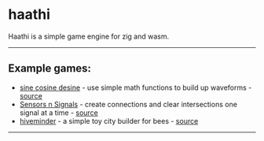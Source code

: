 # haathi

Haathi is a simple game engine for zig and wasm.

---

## Example games:

- [sine cosine desine](https://chapliboy.itch.io/sine-cosine-desine) - use simple math functions to build up waveforms - [source](https://github.com/samhattangady/haathi/blob/master/src/synthelligence.zig)
- [Sensors n Signals](https://chapliboy.itch.io/sensors-n-signals) - create connections and clear intersections one signal at a time - [source](https://github.com/samhattangady/haathi/blob/master/src/drifter.zig)
- [hiveminder](https://chapliboy.itch.io/hiveminder) - a simple toy city builder for bees - [source](https://github.com/samhattangady/haathi/blob/master/src/hiveminder.zig)

---

``` zig
```
